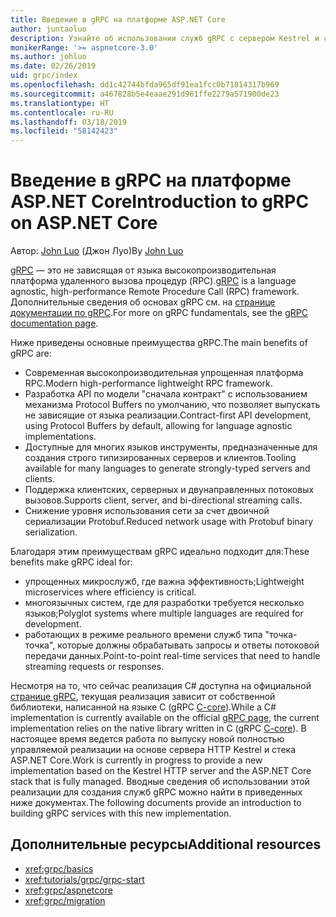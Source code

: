 ```yaml
---
title: Введение в gRPC на платформе ASP.NET Core
author: juntaoluo
description: Узнайте об использовании служб gRPC с сервером Kestrel и стеком ASP.NET Core.
monikerRange: '>= aspnetcore-3.0'
ms.author: johluo
ms.date: 02/26/2019
uid: grpc/index
ms.openlocfilehash: dd1c42744bfda965df91ea1fcc0b71814317b969
ms.sourcegitcommit: a467828b5e4eaae291d961ffe2279a571900de23
ms.translationtype: HT
ms.contentlocale: ru-RU
ms.lasthandoff: 03/18/2019
ms.locfileid: "58142423"
---
```

# <a name="introduction-to-grpc-on-aspnet-core"></a><span data-ttu-id="879b2-103">Введение в gRPC на платформе ASP.NET Core</span><span class="sxs-lookup"><span data-stu-id="879b2-103">Introduction to gRPC on ASP.NET Core</span></span>

<span data-ttu-id="879b2-104">Автор: [John Luo](https://github.com/juntaoluo) (Джон Луо)</span><span class="sxs-lookup"><span data-stu-id="879b2-104">By [John Luo](https://github.com/juntaoluo)</span></span>

<span data-ttu-id="879b2-105">[gRPC](https://grpc.io/docs/guides/) — это не зависящая от языка высокопроизводительная платформа удаленного вызова процедур (RPC).</span><span class="sxs-lookup"><span data-stu-id="879b2-105">[gRPC](https://grpc.io/docs/guides/) is a language agnostic, high-performance Remote Procedure Call (RPC) framework.</span></span> <span data-ttu-id="879b2-106">Дополнительные сведения об основах gRPC см. на [странице документации по gRPC](https://grpc.io/docs/).</span><span class="sxs-lookup"><span data-stu-id="879b2-106">For more on gRPC fundamentals, see the [gRPC documentation page](https://grpc.io/docs/).</span></span>

<span data-ttu-id="879b2-107">Ниже приведены основные преимущества gRPC.</span><span class="sxs-lookup"><span data-stu-id="879b2-107">The main benefits of gRPC are:</span></span>
* <span data-ttu-id="879b2-108">Современная высокопроизводительная упрощенная платформа RPC.</span><span class="sxs-lookup"><span data-stu-id="879b2-108">Modern high-performance lightweight RPC framework.</span></span>
* <span data-ttu-id="879b2-109">Разработка API по модели "сначала контракт" с использованием механизма Protocol Buffers по умолчанию, что позволяет выпускать не зависящие от языка реализации.</span><span class="sxs-lookup"><span data-stu-id="879b2-109">Contract-first API development, using Protocol Buffers by default, allowing for language agnostic implementations.</span></span>
* <span data-ttu-id="879b2-110">Доступные для многих языков инструменты, предназначенные для создания строго типизированных серверов и клиентов.</span><span class="sxs-lookup"><span data-stu-id="879b2-110">Tooling available for many languages to generate strongly-typed servers and clients.</span></span>
* <span data-ttu-id="879b2-111">Поддержка клиентских, серверных и двунаправленных потоковых вызовов.</span><span class="sxs-lookup"><span data-stu-id="879b2-111">Supports client, server, and bi-directional streaming calls.</span></span>
* <span data-ttu-id="879b2-112">Снижение уровня использования сети за счет двоичной сериализации Protobuf.</span><span class="sxs-lookup"><span data-stu-id="879b2-112">Reduced network usage with Protobuf binary serialization.</span></span>

<span data-ttu-id="879b2-113">Благодаря этим преимуществам gRPC идеально подходит для:</span><span class="sxs-lookup"><span data-stu-id="879b2-113">These benefits make gRPC ideal for:</span></span>
* <span data-ttu-id="879b2-114">упрощенных микрослужб, где важна эффективность;</span><span class="sxs-lookup"><span data-stu-id="879b2-114">Lightweight microservices where efficiency is critical.</span></span>
* <span data-ttu-id="879b2-115">многоязычных систем, где для разработки требуется несколько языков;</span><span class="sxs-lookup"><span data-stu-id="879b2-115">Polyglot systems where multiple languages are required for development.</span></span>
* <span data-ttu-id="879b2-116">работающих в режиме реального времени служб типа "точка-точка", которые должны обрабатывать запросы и ответы потоковой передачи данных.</span><span class="sxs-lookup"><span data-stu-id="879b2-116">Point-to-point real-time services that need to handle streaming requests or responses.</span></span>

<span data-ttu-id="879b2-117">Несмотря на то, что сейчас реализация C# доступна на официальной [странице gRPC](https://grpc.io/docs/quickstart/csharp.html), текущая реализация зависит от собственной библиотеки, написанной на языке C (gRPC [C-core](https://grpc.io/blog/grpc-stacks)).</span><span class="sxs-lookup"><span data-stu-id="879b2-117">While a C# implementation is currently available on the official [gRPC page](https://grpc.io/docs/quickstart/csharp.html), the current implementation relies on the native library written in C (gRPC [C-core](https://grpc.io/blog/grpc-stacks)).</span></span> <span data-ttu-id="879b2-118">В настоящее время ведется работа по выпуску новой полностью управляемой реализации на основе сервера HTTP Kestrel и стека ASP.NET Core.</span><span class="sxs-lookup"><span data-stu-id="879b2-118">Work is currently in progress to provide a new implementation based on the Kestrel HTTP server and the ASP.NET Core stack that is fully managed.</span></span> <span data-ttu-id="879b2-119">Вводные сведения об использовании этой реализации для создания служб gRPC можно найти в приведенных ниже документах.</span><span class="sxs-lookup"><span data-stu-id="879b2-119">The following documents provide an introduction to building gRPC services with this new implementation.</span></span>

## <a name="additional-resources"></a><span data-ttu-id="879b2-120">Дополнительные ресурсы</span><span class="sxs-lookup"><span data-stu-id="879b2-120">Additional resources</span></span>

* <xref:grpc/basics>
* <xref:tutorials/grpc/grpc-start>
* <xref:grpc/aspnetcore>
* <xref:grpc/migration>